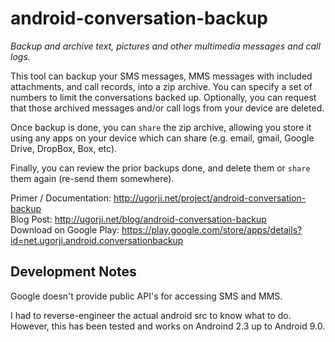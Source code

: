 # android-conversation-backup

*Backup and archive text, pictures and other multimedia messages and call logs.*

This tool can backup your SMS messages, MMS messages with included
attachments, and call records, into a zip archive. You can specify a set
of numbers to limit the conversations backed up. Optionally, you can
request that those archived messages and/or call logs from your device
are deleted. 

Once backup is done, you can `share` the zip archive, allowing
you store it using any apps on your device which can share (e.g. email, gmail,
Google Drive, DropBox, Box, etc).

Finally, you can review the prior backups done, and delete them or `share` them
again (re-send them somewhere).

Primer / Documentation: http://ugorji.net/project/android-conversation-backup  
Blog Post: http://ugorji.net/blog/android-conversation-backup  
Download on Google Play: https://play.google.com/store/apps/details?id=net.ugorji.android.conversationbackup

## Development Notes

Google doesn't provide public API's for accessing SMS and MMS.

I had to reverse-engineer the actual android src to know what to do.
However, this has been tested and works on Androind 2.3 up to Android 9.0.


